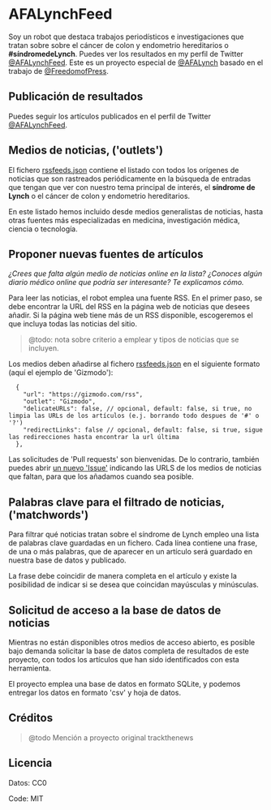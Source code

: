 # AFALynchFeed
Soy un robot que destaca trabajos periodísticos e investigaciones que tratan sobre sobre el cáncer de colon y endometrio hereditarios o **#síndromedeLynch**. Puedes ver los resultados en my perfil de Twitter [@AFALynchFeed](https://twitter.com/AFALynchFeed). Este es un proyecto especial de [@AFALynch](https://twitter.com/AFALynch) basado en el trabajo de [@FreedomofPress](https://twitter.com/FreedomofPress).

## Publicación de resultados

Puedes seguir los artículos publicados en el perfil de Twitter [@AFALynchFeed](https://twitter.com/AFALynchFeed). 

## Medios de noticias, ('outlets')

El fichero [rssfeeds.json](https://github.com/dcanetma/AFALynchFeed/blob/master/config/rssfeeds.json) contiene el listado con todos los orígenes de noticias que son rastreados periódicamente en la búsqueda de entradas que tengan que ver con nuestro tema principal de interés, el **síndrome de Lynch** o el cáncer de colon y endometrio hereditarios.

En este listado hemos incluido desde medios generalistas de noticias, hasta otras fuentes más especializadas en medicina, investigación médica, ciencia o tecnología. 

## Proponer nuevas fuentes de artículos

_¿Crees que falta algún medio de noticias online en la lista? ¿Conoces algún diario médico online que podría ser interesante? Te explicamos cómo._

Para leer las noticias, el robot emplea una fuente RSS. En el primer paso, se debe encontrar la URL del RSS en la página web de noticias que desees añadir. Si la página web tiene más de un RSS disponible, escogeremos el que incluya todas las noticias del sitio. 

> @todo: nota sobre criterio a emplear y tipos de noticias que se incluyen.

Los medios deben añadirse al fichero [rssfeeds.json](https://github.com/dcanetma/AFALynchFeed/blob/master/config/rssfeeds.json) en el siguiente formato (aquí el ejemplo de 'Gizmodo'):

````
  {
    "url": "https://gizmodo.com/rss",
    "outlet": "Gizmodo",
    "delicateURLs": false, // opcional, default: false, si true, no limpia las URLs de los artículos (e.j. borrando todo despues de '#' o '?')
    "redirectLinks": false // opcional, default: false, si true, sigue las redirecciones hasta encontrar la url última
  },
````

Las solicitudes de 'Pull requests' son bienvenidas. De lo contrario, también puedes abrir [un nuevo 'Issue'](https://github.com/dcanetma/AFALynchFeed/issues/new) indicando las URLS de los medios de noticias que faltan, para que los añadamos cuando sea posible.

## Palabras clave para el filtrado de noticias, ('matchwords')

Para filtrar qué noticias tratan sobre el síndrome de Lynch empleo una lista de palabras clave guardadas en un fichero. Cada línea contiene una frase, de una o más palabras, que de aparecer en un artículo será guardado en nuestra base de datos y publicado.

La frase debe coincidir de manera completa en el artículo y existe la posibilidad de indicar si se desea que coincidan mayúsculas y minúsculas.

## Solicitud de acceso a la base de datos de noticias

Mientras no están disponibles otros medios de acceso abierto, es posible bajo demanda solicitar la base de datos completa de resultados de este proyecto, con todos los artículos que han sido identificados con esta herramienta.

El proyecto emplea una base de datos en formato SQLite, y podemos entregar los datos en formato 'csv' y hoja de datos. 

## Créditos

> @todo
> Mención a proyecto original trackthenews

## Licencia

Datos: CC0

Code: MIT
